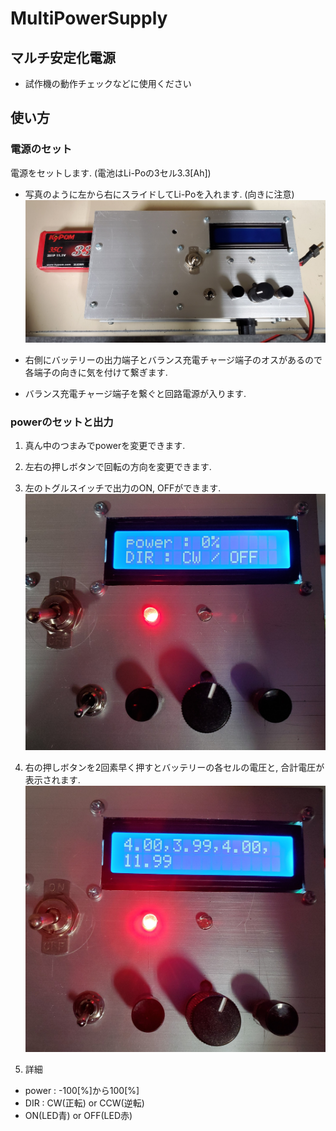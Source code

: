 # MultiPowerSupply

## マルチ安定化電源

- 試作機の動作チェックなどに使用ください

## 使い方

### 電源のセット

電源をセットします. (電池はLi-Poの3セル3.3[Ah])

- 写真のように左から右にスライドしてLi-Poを入れます. (向きに注意)
![バッテリー](\写真\バッテリー.jpg)

- 右側にバッテリーの出力端子とバランス充電チャージ端子のオスがあるので各端子の向きに気を付けて繋ぎます.
- バランス充電チャージ端子を繋ぐと回路電源が入ります.

### powerのセットと出力

1. 真ん中のつまみでpowerを変更できます.
1. 左右の押しボタンで回転の方向を変更できます.
1. 左のトグルスイッチで出力のON, OFFができます.
![ボタン](\写真\スイッチ.jpg)

1. 右の押しボタンを2回素早く押すとバッテリーの各セルの電圧と, 合計電圧が表示されます.
![バッテリー残量](\写真\バッテリー残量.jpg)

1. 詳細

- power : -100[%]から100[%]
- DIR : CW(正転) or CCW(逆転)
- ON(LED青) or OFF(LED赤)
